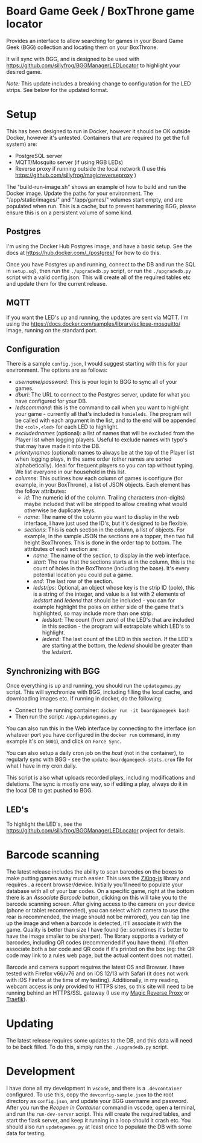 # Board Game Geek / BoxThrone game locator

Provides an interface to allow searching for games in your Board Game Geek (BGG) collection and locating them on your BoxThrone.

It will sync with BGG, and is designed to be used with https://github.com/sillyfrog/BGGManagerLEDLocator to highlight your desired game.

*Note:* This update includes a breaking change to configuration for the LED strips. See below for the updated format.

# Setup

This has been designed to run in Docker, however it should be OK outside Docker, however it's untested. Containers that are required (to get the full system) are:

- PostgreSQL server
- MQTT/Mosquito server (if using RGB LEDs)
- Reverse proxy if running outside the local network (I use this https://github.com/sillyfrog/magicreverseproxy )

The "build-run-image.sh" shows an example of how to build and run the Docker image. Update the paths for your environment. The "/app/static/images/" and "/app/games/" volumes start empty, and are populated when run. This is a cache, but to prevent hammering BGG, please ensure this is on a persistent volume of some kind.

## Postgres

I'm using the Docker Hub Postgres image, and have a basic setup. See the docs at https://hub.docker.com/_/postgres/ for how to do this.

Once you have Postgres up and running, connect to the DB and run the SQL in `setup.sql`, then run the `./upgradedb.py` script, or run the `./upgradedb.py` script with a valid config.json. This will create all of the required tables etc and update them for the current release.

## MQTT

If you want the LED's up and running, the updates are sent via MQTT. I'm using the https://docs.docker.com/samples/library/eclipse-mosquitto/ image, running on the standard port.

## Configuration

There is a sample `config.json`, I would suggest starting with this for your environment. The options are as follows:

- _username_/_password_: This is your login to BGG to sync all of your games.
- _dburl_: The URL to connect to the Postgres server, update for what you have configured for your DB.
- _ledscommand_: this is the command to call when you want to highlight your game - currently all that's included is `homieleds`. The program will be called with each argument in the list, and to the end will be appended the `<col>,<led>` for each LED to highlight.
- _excludednames_ (optional): a list of names that will be excluded from the Player list when logging players. Useful to exclude names with typo's that may have made it into the DB.
- _prioritynames_ (optional): names to always be at the top of the Player list when logging plays, in the same order (other names are sorted alphabetically). Ideal for frequent players so you can tap without typing. We list everyone in our household in this list.
- _columns_: This outlines how each column of games is configure (for example, in your BoxThrone), a list of JSON objects. Each element has the follow attributes:
  - _id_: The numeric id of the column. Trailing characters (non-digits) maybe included that will be stripped to allow creating what would otherwise be duplicate keys.
  - _name_: The name of the column you want to display in the web interface, I have just used the ID's, but it's designed to be flexible.
  - _sections_: This is each section in the column, a list of objects. For example, in the sample JSON the sections are a topper, then two full height BoxThrones. This is done in the order top to bottom. The attributes of each section are:
     - _name_: The name of the section, to display in the web interface.
     - _start_: The row that the sections starts at in the column, this is the count of holes in the BoxThrone (including the base). It's every potential location you could put a game.
     - _end_: The last row of the section.
     - _ledstrips_: Optional, an object whose key is the strip ID (pole), this is a string of the integer, and value is a list with 2 elements of _ledstart_ and _ledend_ that should be included - you can for example highlight the poles on either side of the game that's highlighted, so may include more than one strip.
          - _ledstart_: The count (from zero) of the LED's that are included in this section - the program will extrapolate which LED's to highlight.
          - _ledend_: The last count of the LED in this section. If the LED's are starting at the bottom, the _ledend_ should be greater than the _ledstart_.

## Synchronizing with BGG

Once everything is up and running, you should run the `updategames.py` script. This will synchronize with BGG, including filling the local cache, and downloading images etc. If running in docker, do the following:
- Connect to the running container: `docker run -it boardgamegeek bash`
- Then run the script: `/app/updategames.py`

You can also run this in the Web interface by connecting to the interface (on whatever port you have configured in the `docker run` command, in my example it's on `5001`), and click on `Force Sync`.

You can also setup a daily cron job on the _host_ (not in the container), to regularly sync with BGG - see the `update-boardgamegeek-stats.cron` file for what I have in my cron.daily.

This script is also what uploads recorded plays, including modifications and deletions. The sync is mostly one way, so if editing a play, always do it in the local DB to get pushed to BGG.

## LED's 

To highlight the LED's, see the https://github.com/sillyfrog/BGGManagerLEDLocator project for details.

# Barcode scanning

The latest release includes the ability to scan barcodes on the boxes to make putting games away much easier. This uses the [ZXing-js](https://github.com/zxing-js/library/) library and requires . a recent browser/device. Initially you'll need to populate your database with all of your bar codes. On a specific game, right at the bottom there is an _Associate Barcode_ button, clicking on this will take you to the barcode scanning screen. After giving access to the camera on your device (phone or tablet recommended), you can select which camera to use (the rear is recommended, the image should not be mirrored), you can tap line up the image and when a barcode is detected, it'll associate it with the game. Quality is better than size I have found (ie: sometimes it's better to have the image smaller to be sharper). The library supports a variety of barcodes, including QR codes (recommended if you have them). I'll often associate both a bar code and QR code if it's printed on the box (eg: the QR code may link to a rules web page, but the actual content does not matter).

Barcode and camera support requires the latest OS and Browser. I have tested with Firefox v66/v76 and on iOS 12/13 with Safari (it does not work with iOS Firefox at the time of my testing). Additionally, in my reading, webcam access is only provided to HTTPS sites, so this site will need to be running behind an HTTPS/SSL gateway (I use my [Magic Reverse Proxy](https://github.com/sillyfrog/magicreverseproxy) or [Traefik](https://docs.traefik.io/)).

# Updating

The latest release requires some updates to the DB, and this data will need to be back filled. To do this, simply run the `./upgradedb.py` script.

# Development

I have done all my development in `vscode`, and there is a `.devcontainer` configured. To use this, copy the `devconfig-sample.json` to the root directory as `config.json`, and update your BGG username and password. After you run the _Reopen in Container_ command in vscode, open a terminal, and run the `run-dev-server` script. This will create the required tables, and start the flask server, and keep it running in a loop should it crash etc. You should also run `updategames.py` at least once to populate the DB with some data for testing.